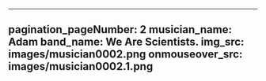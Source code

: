 ------
pagination_pageNumber: 2
musician_name: Adam
band_name: We Are Scientists.
img_src: images/musician0002.png
onmouseover_src: images/musician0002.1.png
------